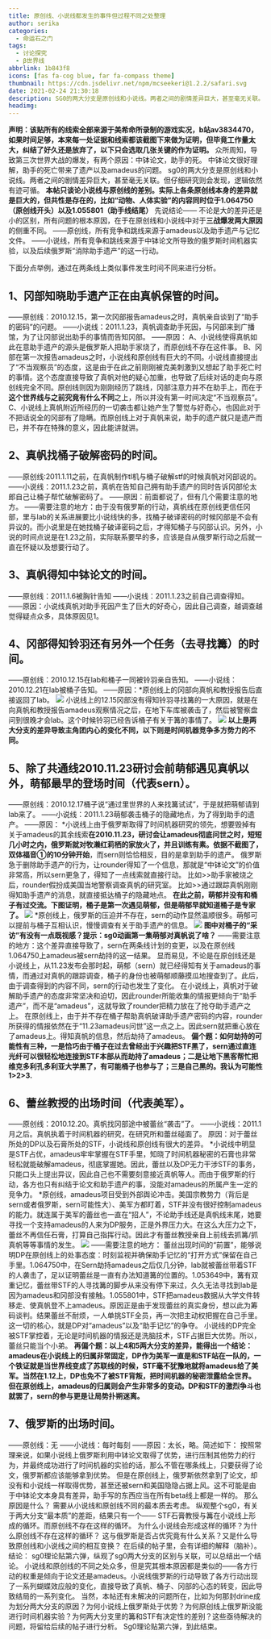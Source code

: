 ```yaml
---
title: 原创线、小说线都发生的事件但过程不同之处整理
author: serika
categories:
  - 命运石之门
tags:
  - 讨论探究
  - β世界线
abbrlink: 1b843f8
icons: [fas fa-cog blue, far fa-compass theme]
thumbnail: https://cdn.jsdelivr.net/npm/mcseekeri@1.2.2/safari.svg
date: 2021-02-24 21:30:18
description: SG0的两大分支是原创线和小说线。两者之间的剧情差异巨大，甚至毫无关联。但仔细研究则会发现，逻辑依然有迹可循。
headimg:
---
```

**声明：该贴所有的线索全部来源于美希命所录制的游戏实况，b站av3834470，如果时间足够，本来每一处证据和线索都该截图下来做为证明，但毕竟工作量太大，纠结了好久还是放弃了，以下只会选取几张关键的作为证明。**
众所周知，导致第三次世界大战的爆发，有两个原因：中钵论文，助手的死。
中钵论文很好理解，助手的死亡带来了遗产以及amadeus的问题。
sg0的两大分支是原创线和小说线。两者之间的剧情差异巨大，甚至毫无关联。但仔细研究则会发现，逻辑依然有迹可循。
**本帖只谈论小说线与原创线的差别。实际上各条原创线本身的差异就是巨大的，但共性是存在的，比如“动物、人体实验”的内容同时位于1.064750（原创线开头）以及1.055801（助手线结尾）**
先说结论——
不论是大的差异还是小的区别，所有问题的根本原因，在于在原创线和小说线中对于**三战爆发两大原因**的侧重不同。
——原创线，所有竞争和跳线来源于amadeus以及助手遗产与记忆文件。
——小说线，所有竞争和跳线来源于中钵论文所导致的俄罗斯时间机器实验，以及后续俄罗斯“消除助手遗产”的这一行动。

下面分点举例，通过在两条线上类似事件发生时间不同来进行分析。
## 1、冈部知晓助手遗产正在由真帆保管的时间。
——原创线：2010.12.15，第一次冈部报告amadeus之时，真帆亲自谈到了“助手的密码”的问题。
——小说线：2011.1.23，真帆调查助手死因，与冈部来到广播馆，为了让冈部说出助手的事情而告知冈部。
——原因：
A、小说线使得真帆如此在意助手遗产的源头是俄罗斯人把助手家烧了，而原创线不存在这件事。
B、冈部在第一次报告amadeus之时，小说线和原创线有巨大的不同。小说线直接提出了“不当观察员”的态度，这是由于在此之前刚刚被克美刺激到又想起了助手死亡时的事情。这个态度直接导致了真帆对他的疑心加重，也导致了后续对话的走向与原创线完全不同。原创线则因为刚刚经历了跳线，冈部注意力并不在助手上，而在于**这个世界线与之前究竟有什么不同**之上，所以并没有第一时间决定“不当观察员”。
C、小说线上真帆附近所经历的一切袭击都让她产生了警觉与好奇心，也因此对于不把话说全的冈部有了隐瞒。而原创线上对于真帆来说，助手的遗产就只是遗产而已，并不存在特殊的意义，因此能讲就讲。
## 2、真帆找桶子破解密码的时间。
——原创线:2011.1.11之前，在真帆制作tl机与桶子破解stf的时候真帆对冈部说的。
——小说线：2011.1.23之前，真帆在告知自己拥有助手遗产的同时告诉冈部伦太郎自己让桶子帮忙破解密码了。
——原因：前面都说了，但有几个需要注意的地方。
——需要注意的地方：由于没有俄罗斯的行动，真帆线在原创线更信任冈部，里与lab的关系进展要比小说线快的多，找桶子破译密码的时候冈部是不会有异议的。而小说里是在她找桶子破译密码之后，才得知桶子与冈部认识。另外，小说的时间点说是在1.23之前，实际联系要早的多，应该是自从俄罗斯行动之后就一直在怀疑以及想要行动了。
## 3、真帆得知中钵论文的时间。
——原创线：2011.1.6被胸针告知
——小说线：2011.1.23之前自己调查得知。
——原因：小说线真帆对助手死因产生了巨大的好奇心，因此自己调查，越调查越觉得疑点众多，具体原因见1。
## 4、冈部得知铃羽还有另外一个任务（去寻找篝）的时间。
——原创线：2010.12.15在lab和桶子一同被铃羽亲自告知。
——小说线：2010.12.21在lab被桶子告知。
——原因：*原创线上的冈部向真帆和教授报告后直接返回了lab。
![](https://cdn.jsdelivr.net/npm/sciadvfiles@2.0.0/other/SG0/1.webp)
小说线上的12.15冈部没有得知铃羽寻找篝的一大原因，就是在向真帆和教授报告amadeus观察情况之后，在地下车库被袭击了，然后被警察盘问到很晚才会lab。这个时候铃羽已经告诉桶子有关于篝的事情了。
![](https://cdn.jsdelivr.net/npm/sciadvfiles@2.0.0/other/SG0/2.webp)
**以上是两大分支的差异导致主角团内心的变化不同，以下则是时间机器竞争多方势力的不同。**
## 5、除了共通线2010.11.23研讨会前萌郁遇见真帆以外，萌郁最早的登场时间（代表sern）。
——原创线：2010.12.17桶子说“通过里世界的人来找篝试试”，于是就把萌郁请到lab来了。
——小说线：2011.1.23萌郁袭击桶子的隐藏地点，为了得到助手的遗产。
——原因：
*小说线上由于俄罗斯取得了时间机器研究的领先，想要毁掉有关于amadeus的其余线索**在2010.11.23，研讨会让amadeus彻底问世之时，短短几小时之内，俄罗斯就对牧濑红莉栖的家放火了，并且训练有素。依据不截图了，双体福音①的10分钟开始**，而sern则恰恰相反，目的是拿到助手的遗产。
俄罗斯急于删除助手遗产的行为，让rounder得知了一个信息，那就是“中钵论文”的价值非常高，所以sern更急了，得知了一点线索就直接行动。
比如>>助手家被烧之后，rounder假扮成美国当地警察调查真帆的研究室。
比如>>通过跟踪真帆刚刚得知助手遗产的消息，就直接抵达桶子的隐藏地点。
**在此之前，萌郁并没有和桶子有过交流。下图证明，桶子是第一次遇见萌郁，但是萌郁早就知道桶子是专家了。**
![](https://cdn.jsdelivr.net/npm/sciadvfiles@2.0.1/other/SG0/3.webp)
*原创线上，俄罗斯的压迫并不存在，sern的动作显然温顺很多。萌郁可以提前与桶子互相认识，慢慢调查有关于助手遗产的信息。
![](https://cdn.jsdelivr.net/npm/sciadvfiles@2.0.0/other/SG0/4.webp)
**图中对桶子的“采访”有没有一点既视感？提示：sg0动画第一集萌郁对真帆说了啥？**
——需要注意的地方：这个差异直接导致了，sern在两条线计划的变更，以及在原创线1.064750上amadeus被sern劫持的这一结果。
显而易见，不论是在原创线还是小说线上，从11.23发布会那时起，萌郁（sern）就已经得知有关于amadeus的事情，而通过对真帆的跟踪调查，桶子的身份也被萌郁顺藤摸瓜地搜查到了。此后，由于调查得到的内容不同，sern的行动也发生了变化。
在小说线上，真帆对于破解助手遗产的态度非常坚决和迫切，因此rounder所能收集的情报更倾向于“助手遗产”，而不是“amadeus”，这就导致了rounder把精力放在了抢夺助手遗产之上。
在原创线上，由于并不存在桶子帮助真帆破译助手遗产密码的内容，rounder所获得的情报依然在于“11.23amadeus问世”这一点之上。因此sern就把重心放在了amadeus上。得知真帆的信息，然后劫持了amadeus。
**偏个题：如何劫持的可能性有三种，一是恰巧由于桶子在过去曾经出于兴趣把STF黑了，sern通过直连光纤可以很轻松地连接到STF本部从而劫持了amadeus；二是让地下黑客帮忙把维克多利孔多利亚大学黑了，有可能桶子也参与了；三是自己黑的。我认为可能性1>2>3.**
## 6、蕾丝教授的出场时间（代表美军）。
——原创线：2010.12.20。真帆找冈部途中被蕾丝“袭击”了。
——小说线：2011.1月之后。真帆执着于时间机器的研究，在研究所和蕾丝碰面了。
原因：对于蕾丝所处的DP以及石膏所处的STF，小说线和原创线有很大的差异。
*小说线中明显是STF占优，amadeus牢牢掌握在STF手里，知晓了时间机器秘密的石膏也非常轻松就能破解amadeus，彻底掌握她。因此，蕾丝以及DP无力干涉STF的事务，只能口头上提出异议，因此自己也不需要刻意接近真帆等人。而由于俄罗斯的行动，各方也只有纠结于论文和助手遗产的事，没能对amadeus的所属产生一定的竞争力。
*原创线，amadeus项目受到外部舆论冲击。美国宗教势力（背后是sern或者俄罗斯，sern可能性大）、美军方都盯着，STF并没有很好控制amadeus的能力。就连属于美军的蕾丝也一直在“招人”，不论助手线还是真帆线末尾，她要寻找一个支持amadeus的人来为DP服务，正是外界压力大。在这么大压力之下，蕾丝不再信任石膏，打算自己指挥行动。因此才有蕾丝教授亲自上前线去抓篝/抓真帆等等事情的发生。
![](https://cdn.jsdelivr.net/npm/sciadvfiles@2.0.1/other/SG0/5.webp)
——需要注意的地方：
蕾丝出现时间的“前置”，能够说明DP在原创线上的处事态度：时刻监视并确保助手记忆的“打开方式”保留在自己手里。1.064750中，在Sern劫持amadeus之后仅几分钟，lab就被蕾丝带着STF的人袭击了，足以证明蕾丝是一直有办法知道篝的位置的。1.053649中，篝有双重记忆，蕾丝带STF的人寻找篝的脚步从来没有停下来过，久久无法寻找到lab是因为amadeus和冈部没有接触。1.055801中，STF把amadeus数据从大学文件转移走、使真帆登不上amadeus。原因正是由于发现蕾丝的真实身份，想以此为筹码谈判。结果蕾丝不耐烦，一人单挑STF全员，再一次把主动权把握在自己手里。这一切的核心，就是DP对“amadeus”以及“助手记忆”的争夺。
小说线的DP完全被STF掌控着，无论是时间机器的情报还是洗脑技术，STF占据巨大优势。所以，蕾丝只能当个小弟。
**再偏个题：以上4和5两大分支的差异，能得出一个结论：amadeus在小说线上的归属非常固定，DP作为美军一直是和STF站在一队的，一个铁证就是当世界线变成了苏联线的时候，STF毫不犹豫地就将amadeus给了美军。当然在1.12上，DP也免不了被STF背叛，把时间机器的秘密泄露给全世界。但在原创线上，amadeus的归属则会产生非常多的变动。DP和STF的激烈争斗也就罢了，sern的参与更是让局势扑朔迷离。**
## 7、俄罗斯的出场时间。
——原创线：无
——小说线：每时每刻
——原因：太长，略。简述如下：
按照常理来说，如果小说线上俄罗斯利用中钵论文取得了优势，进行压制其他势力的行为，并最终成功进行了时间机器的实验的话，那么不管在哪条线上，只要获得了论文，俄罗斯都应该能够拿到优势。
但是在原创线上，俄罗斯依然拿到了论文，却没有和小说线一样取得优势，甚至还被sern和美国隐隐占据上风。这不可能是由于中钵论文本身具有差异，助手写的东西应当在所有beta线上都是一样的。
那么原因是什么？
需要从小说线和原创线不同的最本质去考虑。
纵观整个sg0，有关于两大分支“最本质”的差距，结果只有一个——
STF石膏教授与篝在小说线上形成的循环。而原创线不存在这样的循环。
为什么小说线会形成这样的循环？为什么原创线不存在这样的循环？
这与俄罗斯是否占优究竟有什么关系？又是什么导致原创线和小说线之间的相互变换？
在后续的帖子里，会有详细的解释（脑补）。
结论：
sg0理论贴第六弹，纵观了sg0两大分支的区别与关联，可以总结出一个结论。
小说线和原创线的不同之处众多，但是究其根本原因都是类似的——各方行动的权重是倾向于论文还是amadeus。小说线俄罗斯的行动导致了各方行动出现了一系列蝴蝶效应般的变化，直接导致了真帆、桶子、冈部的心态的转变，因此导致结局的一系列变化。
当然，本帖还有未解决的问题所在，比如为何那封drine成为划分两大分支的原因？为何小说线上俄罗斯处于优势？为何原创线上俄罗斯没能进行时间机器实验？为何两大分支里的篝和STF有决定性的差别？这些亟待解决的问题，将留给后续的帖子进行分析。
Sg0理论贴第六弹，到此结束。